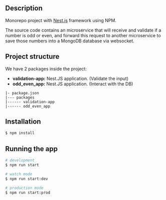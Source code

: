 
## Description

Monorepo project with [Nest.js](https://nestjs.com/) framework using NPM.

The source code contains an microservice that will receive and validate if a number is odd or even, and forward this request to another microservice to save those numbers into a MongoDB database via websocket.

## Project structure

We have 2 packages inside the project:
- **validation-app:** Nest.JS application. (Validate the input)
- **odd_even_app:** Nest.JS application.   (Interact with the DB)

```
|- package.json 
|--- packages
|------ validation-app
|------ odd_even_app
```

## Installation

```bash
$ npm install
```

## Running the app

```bash
# development
$ npm run start

# watch mode
$ npm run start:dev

# production mode
$ npm run start:prod
```

